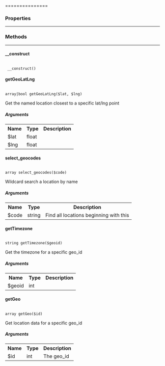 ===============

### Properties
----------



### Methods
----------

#### __construct

<code>
 __construct()
</code>



#### getGeoLatLng

<code>
array|bool getGeoLatLng($lat, $lng)
</code>

Get the named location closest to a specific lat/lng point

##### Arguments

<table>
  <tr>
    <th>Name</th><th>Type</th><th>Description</th>
  </tr><tr><td>$lat</td><td>float</td><td></td></tr><tr><td>$lng</td><td>float</td><td></td></tr></table>

#### select_geocodes

<code>
array select_geocodes($code)
</code>

Wildcard search a location by name

##### Arguments

<table>
  <tr>
    <th>Name</th><th>Type</th><th>Description</th>
  </tr><tr><td>$code</td><td>string</td><td>Find all locations beginning with this</td></tr></table>

#### getTimezone

<code>
string getTimezone($geoid)
</code>

Get the timezone for a specific geo_id

##### Arguments

<table>
  <tr>
    <th>Name</th><th>Type</th><th>Description</th>
  </tr><tr><td>$geoid</td><td>int</td><td></td></tr></table>

#### getGeo

<code>
array getGeo($id)
</code>

Get location data for a specific geo_id

##### Arguments

<table>
  <tr>
    <th>Name</th><th>Type</th><th>Description</th>
  </tr><tr><td>$id</td><td>int</td><td>The geo_id</td></tr></table>

